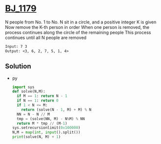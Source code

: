 # [BJ_1179](https://acmicpc.net/problem/1179)

N people from No. 1 to No. N sit in a circle, and a positive integer K is given
Now remove the K-th person in order
When one person is removed, the process continues along the circle of the remaining people
This process continues until all N people are removed

```txt
Input: 7 3
Output: <3, 6, 2, 7, 5, 1, 4>
```

## Solution

* py

  ```py
  import sys
  def solve(N,M):
    if M == 1: return N - 1
    if N == 1: return 0
    if 1 < N <= M:
      return (solve(N - 1, M) + M) % N
    NN = N - N // M
    tmp = (solve(NN, M) - N%M) % NN
    return M * tmp // (M-1)
  sys.setrecursionlimit(0x100000)
  N,M = map(int, input().split())
  print(solve(N, M) + 1)
  ```
